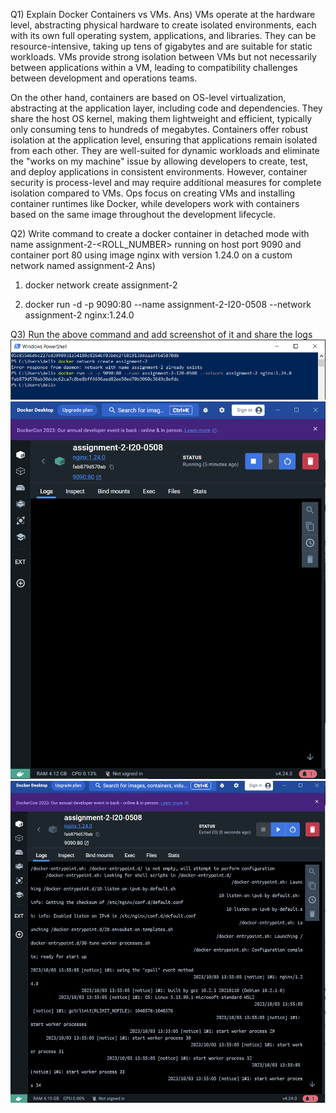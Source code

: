Q1) Explain Docker Containers vs VMs.
Ans) VMs operate at the hardware level, abstracting physical hardware to create isolated environments, each with its own full operating system, applications, and libraries. They can be resource-intensive, taking up tens of gigabytes and are suitable for static workloads. VMs provide strong isolation between VMs but not necessarily between applications within a VM, leading to compatibility challenges between development and operations teams.

On the other hand, containers are based on OS-level virtualization, abstracting at the application layer, including code and dependencies. They share the host OS kernel, making them lightweight and efficient, typically only consuming tens to hundreds of megabytes. Containers offer robust isolation at the application level, ensuring that applications remain isolated from each other. They are well-suited for dynamic workloads and eliminate the "works on my machine" issue by allowing developers to create, test, and deploy applications in consistent environments. However, container security is process-level and may require additional measures for complete isolation compared to VMs. Ops focus on creating VMs and installing container runtimes like Docker, while developers work with containers based on the same image throughout the development lifecycle.

Q2) Write command to create a docker container in detached mode with name assignment-2-<ROLL_NUMBER> running on host port 9090 and container port 80 using image nginx with version 1.24.0 on a custom network named assignment-2
Ans) 

1. docker network create assignment-2

2. docker run -d -p 9090:80 --name assignment-2-I20-0508 --network assignment-2 nginx:1.24.0

Q3) Run the above command and add screenshot of it and share the logs
![](screenshots/1st.PNG)
![](screenshots/2nd.PNG)
![](screenshots/3rd.PNG)

